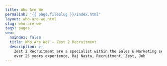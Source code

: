 ```yaml
---
title: Who Are We
permalink: '{{ page.fileSlug }}/index.html'
layout: who-are-we.html
slug: who-are-we
tags: pages
seo:
  noindex: false
  title: Who Are We? – Zest 2 Recruitment
  description: >-
    Zest 2 Recruitment are a specialist within the Sales & Marketing sector with
    over 25 years experience, Raj Nasta, Recruitment, Zest, Job
---
```



